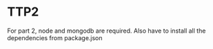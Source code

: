 # TTP2

For part 2, node and mongodb are required. Also have to install all the dependencies from package.json
